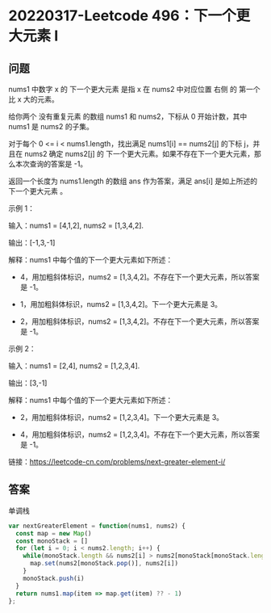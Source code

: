# 20220317-Leetcode 496：下一个更大元素 I

## 问题

nums1 中数字 x 的 下一个更大元素 是指 x 在 nums2 中对应位置 右侧 的 第一个 比 x 大的元素。

给你两个 没有重复元素 的数组 nums1 和 nums2，下标从 0 开始计数，其中nums1 是 nums2 的子集。

对于每个 0 <= i < nums1.length，找出满足 nums1[i] == nums2[j] 的下标 j，并且在 nums2 确定 nums2[j] 的 下一个更大元素。如果不存在下一个更大元素，那么本次查询的答案是 -1。

返回一个长度为 nums1.length 的数组 ans 作为答案，满足 ans[i] 是如上所述的 下一个更大元素 。

示例 1：

输入：nums1 = [4,1,2], nums2 = [1,3,4,2].

输出：[-1,3,-1]

解释：nums1 中每个值的下一个更大元素如下所述：

- 4，用加粗斜体标识，nums2 = [1,3,4,2]。不存在下一个更大元素，所以答案是 -1。

- 1，用加粗斜体标识，nums2 = [1,3,4,2]。下一个更大元素是 3。

- 2，用加粗斜体标识，nums2 = [1,3,4,2]。不存在下一个更大元素，所以答案是 -1。

示例 2：

输入：nums1 = [2,4], nums2 = [1,2,3,4].

输出：[3,-1]

解释：nums1 中每个值的下一个更大元素如下所述：

- 2，用加粗斜体标识，nums2 = [1,2,3,4]。下一个更大元素是 3。

- 4，用加粗斜体标识，nums2 = [1,2,3,4]。不存在下一个更大元素，所以答案是 -1。

链接：https://leetcode-cn.com/problems/next-greater-element-i/

## 答案

单调栈

```JavaScript
var nextGreaterElement = function(nums1, nums2) {
  const map = new Map()
  const monoStack = []
  for (let i = 0; i < nums2.length; i++) {
    while(monoStack.length && nums2[i] > nums2[monoStack[monoStack.length - 1]]) {
      map.set(nums2[monoStack.pop()], nums2[i])
    }
    monoStack.push(i)
  }
  return nums1.map(item => map.get(item) ?? - 1)
};
```
